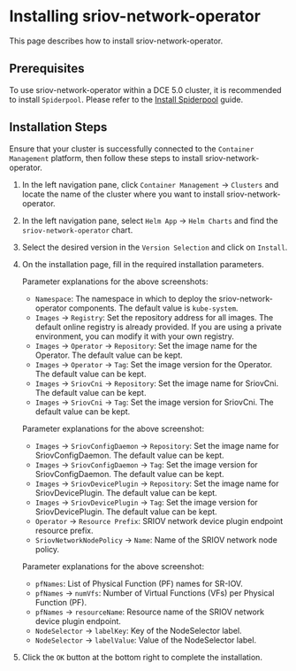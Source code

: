 # Installing sriov-network-operator

This page describes how to install sriov-network-operator.

## Prerequisites

To use sriov-network-operator within a DCE 5.0 cluster, it is recommended to install `Spiderpool`. Please refer to the [Install Spiderpool](../spiderpool/install.md) guide.

## Installation Steps

Ensure that your cluster is successfully connected to the `Container Management` platform, then follow these steps to install sriov-network-operator.

1. In the left navigation pane, click `Container Management` -> `Clusters` and locate the name of the cluster where you want to install sriov-network-operator.

2. In the left navigation pane, select `Helm App` -> `Helm Charts` and find the `sriov-network-operator` chart.

3. Select the desired version in the `Version Selection` and click on `Install`.

4. On the installation page, fill in the required installation parameters.


    Parameter explanations for the above screenshots:

    - `Namespace`: The namespace in which to deploy the sriov-network-operator components. The default value is `kube-system`.
    - `Images` -> `Registry`: Set the repository address for all images. The default online registry is already provided. If you are using a private environment, you can modify it with your own registry.
    - `Images` -> `Operator` -> `Repository`: Set the image name for the Operator. The default value can be kept.
    - `Images` -> `Operator` -> `Tag`: Set the image version for the Operator. The default value can be kept.
    - `Images` -> `SriovCni` -> `Repository`: Set the image name for SriovCni. The default value can be kept.
    - `Images` -> `SriovCni` -> `Tag`: Set the image version for SriovCni. The default value can be kept.

    Parameter explanations for the above screenshot:

    - `Images` -> `SriovConfigDaemon` -> `Repository`: Set the image name for SriovConfigDaemon. The default value can be kept.
    - `Images` -> `SriovConfigDaemon` -> `Tag`: Set the image version for SriovConfigDaemon. The default value can be kept.
    - `Images` -> `SriovDevicePlugin` -> `Repository`: Set the image name for SriovDevicePlugin. The default value can be kept.
    - `Images` -> `SriovDevicePlugin` -> `Tag`: Set the image version for SriovDevicePlugin. The default value can be kept.
    - `Operator` -> `Resource Prefix`: SRIOV network device plugin endpoint resource prefix.
    - `SriovNetworkNodePolicy` -> `Name`: Name of the SRIOV network node policy.

    Parameter explanations for the above screenshot:

    - `pfNames`: List of Physical Function (PF) names for SR-IOV.
    - `pfNames` -> `numVfs`: Number of Virtual Functions (VFs) per Physical Function (PF).
    - `pfNames` -> `resourceName`: Resource name of the SRIOV network device plugin endpoint.
    - `NodeSelector` -> `labelKey`: Key of the NodeSelector label.
    - `NodeSelector` -> `labelValue`: Value of the NodeSelector label.

5. Click the `OK` button at the bottom right to complete the installation.
